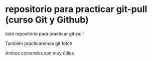 # repositorio para practicar git-pull (curso Git y Github)

este repositorio para practicar git-pull

También practicaremos git fetch

Ambos comandos son muy útiles
